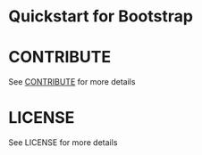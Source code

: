 # Quickstart for Bootstrap

# CONTRIBUTE

See [CONTRIBUTE](https://github.com/KoreaHTML5/dev.koreahtml5.kr/blob/master/CONTRIBUTE.md) for more details

# LICENSE

See LICENSE for more details